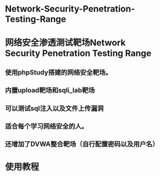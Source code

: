 # Network-Security-Penetration-Testing-Range
# 网络安全渗透测试靶场Network Security Penetration Testing Range
## 使用phpStudy搭建的网络安全靶场。
## 内置upload靶场和sqli_lab靶场
## 可以测试sql注入以及文件上传漏洞
## 适合每个学习网络安全的人。
## 还增加了DVWA整合靶场（自行配置密码以及用户名）

# 使用教程
## 
